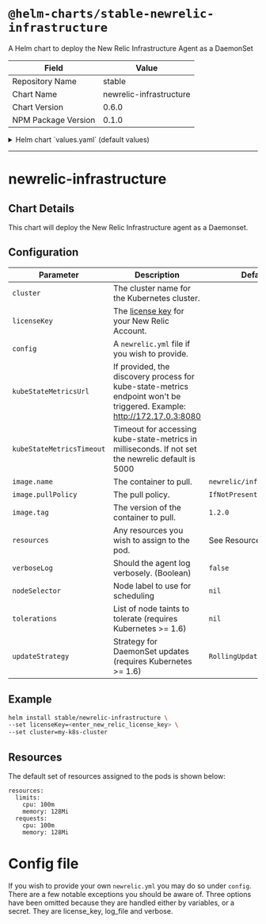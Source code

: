 # `@helm-charts/stable-newrelic-infrastructure`

A Helm chart to deploy the New Relic Infrastructure Agent as a DaemonSet

| Field               | Value                   |
| ------------------- | ----------------------- |
| Repository Name     | stable                  |
| Chart Name          | newrelic-infrastructure |
| Chart Version       | 0.6.0                   |
| NPM Package Version | 0.1.0                   |

<details>

<summary>Helm chart `values.yaml` (default values)</summary>

```yaml
# IMPORTANT: Specify your New Relic API key here.
# licenseKey:

# IMPORTANT: The Kubernetes cluster name
# https://docs.newrelic.com/docs/kubernetes-monitoring-integration
# cluster: ""

# kubeStateMetricsUrl - if provided, the discovery process for kube-state-metrics endpoint won't be triggered
# Only HTTP is accepted. This is an example value: http://172.17.0.3:8080
# kubeStateMetricsUrl:

verboseLog: false

# This can be set, the default is shown below
# logFile: /var/log/nr-infra.log

image:
  repository: newrelic/infrastructure-k8s
  tag: 1.2.0
  pullPolicy: IfNotPresent

resources:
  limits:
    cpu: 100m
    memory: 128Mi
  requests:
    cpu: 100m
    memory: 128Mi

rbac:
  # Specifies whether RBAC resources should be created
  create: true

serviceAccount:
  # Specifies whether a ServiceAccount should be created
  create: true
  # The name of the ServiceAccount to use.
  # If not set and create is true, a name is generated using the fullname template
  name:

# If you wish to provide additional labels to apply to the pod(s), specify
# them here
# podLabels:

# If you wish to provide your own newrelic.yml file include it under config:
# the sample config file is included here as an example. Three options have
# been omitted because they are handled either by variables, or a secret. They
# are license_key, log_file and verbose.
# config:
#
# New Relic Infrastructure configuration file
#
# Lines that begin with # are comment lines and are ignored by the
# Infrastructure agent. If options have command line equivalents, New Relic
# will use the command line option to override any value set in this file.
#

#
# Option : display_name
# Value  : Hostname to replace the automatically generated hostname for
#          reporting.
# Default: Automatically generated hostname
#
# display_name: new_name

#
# Option : proxy
# Value  : Useful if your firewall rules require the agent to use a
#          proxy URL (HTTP or HTTPS) to communicate with New Relic.
# Default: none
#
# proxy: https://user:password@hostname:port

#
# Option : Optional custom attributes
# Use optional key-value pairs to build filter sets, group your results,ª
# annotate your Insights data, etc.
#
# custom_attributes:
#  environment: production
#  service: login service
#  team: alpha-team
#

# Node labels for pod assignment
# Ref: https://kubernetes.io/docs/user-guide/node-selection/
nodeSelector: {}

tolerations: []

updateStrategy: RollingUpdate
```

</details>

---

# newrelic-infrastructure

## Chart Details

This chart will deploy the New Relic Infrastructure agent as a Daemonset.

## Configuration

| Parameter                 | Description                                                                                                                        | Default                   |
| ------------------------- | ---------------------------------------------------------------------------------------------------------------------------------- | ------------------------- |
| `cluster`                 | The cluster name for the Kubernetes cluster.                                                                                       |                           |
| `licenseKey`              | The [license key](https://docs.newrelic.com/docs/accounts/install-new-relic/account-setup/license-key) for your New Relic Account. |                           |
| `config`                  | A `newrelic.yml` file if you wish to provide.                                                                                      |                           |
| `kubeStateMetricsUrl`     | If provided, the discovery process for kube-state-metrics endpoint won't be triggered. Example: http://172.17.0.3:8080             |
| `kubeStateMetricsTimeout` | Timeout for accessing kube-state-metrics in milliseconds. If not set the newrelic default is 5000                                  |                           |
| `image.name`              | The container to pull.                                                                                                             | `newrelic/infrastructure` |
| `image.pullPolicy`        | The pull policy.                                                                                                                   | `IfNotPresent`            |
| `image.tag`               | The version of the container to pull.                                                                                              | `1.2.0`                   |
| `resources`               | Any resources you wish to assign to the pod.                                                                                       | See Resources below       |
| `verboseLog`              | Should the agent log verbosely. (Boolean)                                                                                          | `false`                   |
| `nodeSelector`            | Node label to use for scheduling                                                                                                   | `nil`                     |
| `tolerations`             | List of node taints to tolerate (requires Kubernetes >= 1.6)                                                                       | `nil`                     |
| `updateStrategy`          | Strategy for DaemonSet updates (requires Kubernetes >= 1.6)                                                                        | `RollingUpdate`           |

## Example

```sh
helm install stable/newrelic-infrastructure \
--set licenseKey=<enter_new_relic_license_key> \
--set cluster=my-k8s-cluster
```

## Resources

The default set of resources assigned to the pods is shown below:

    resources:
      limits:
        cpu: 100m
        memory: 128Mi
      requests:
        cpu: 100m
        memory: 128Mi

# Config file

If you wish to provide your own `newrelic.yml` you may do so under `config`. There are a few notable exceptions you should be aware of. Three options have been omitted because they are handled either by variables, or a secret. They are license_key, log_file and verbose.

